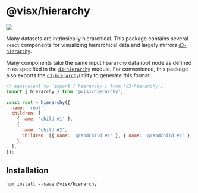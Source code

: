 # @visx/hierarchy

<a title="@visx/hierarchy npm downloads" href="https://www.npmjs.com/package/@visx/hierarchy">
  <img src="https://img.shields.io/npm/dm/@visx/hierarchy.svg?style=flat-square" />
</a>

Many datasets are intrinsically hierarchical. This package contains several `react` components for
visualizing hierarchical data and largely mirrors
[`d3-hierarchy`](https://github.com/d3/d3-hierarchy).

Many components take the same input `hierarchy` data root node as defined in as specified in the
[`d3-hierarchy`](https://github.com/d3/d3-hierarchy) module. For convenience, this package also
exports the [`d3-hierarchy`](https://github.com/d3/d3-hierarchy)utility to generate this format.

```js
// equivalent to `import { hierarchy } from 'd3-hierarchy';`
import { hierarchy } from '@visx/hierarchy';

const root = hierarchy({
  name: 'root',
  children: [
    { name: 'child #1' },
    {
      name: 'child #2',
      children: [{ name: 'grandchild #1' }, { name: 'grandchild #2' }, { name: 'grandchild #3' }],
    },
  ],
});
```

## Installation

```
npm install --save @visx/hierarchy
```
